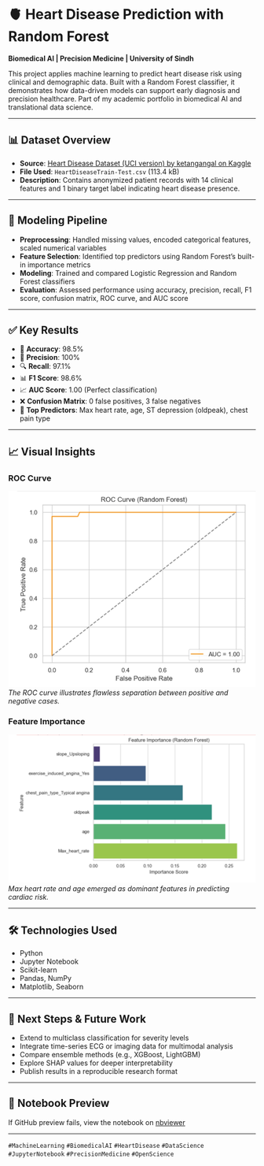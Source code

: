 # 🫀 Heart Disease Prediction with Random Forest  
**Biomedical AI | Precision Medicine | University of Sindh**

This project applies machine learning to predict heart disease risk using clinical and demographic data. Built with a Random Forest classifier, it demonstrates how data-driven models can support early diagnosis and precision healthcare. Part of my academic portfolio in biomedical AI and translational data science.

---

## 📊 Dataset Overview

- **Source**: [Heart Disease Dataset (UCI version) by ketangangal on Kaggle](https://www.kaggle.com/datasets/ketangangal/heart-disease-dataset-uci)  
- **File Used**: `HeartDiseaseTrain-Test.csv` (113.4 kB)  
- **Description**: Contains anonymized patient records with 14 clinical features and 1 binary target label indicating heart disease presence.

---

## 🧪 Modeling Pipeline

- **Preprocessing**: Handled missing values, encoded categorical features, scaled numerical variables  
- **Feature Selection**: Identified top predictors using Random Forest’s built-in importance metrics  
- **Modeling**: Trained and compared Logistic Regression and Random Forest classifiers  
- **Evaluation**: Assessed performance using accuracy, precision, recall, F1 score, confusion matrix, ROC curve, and AUC score

---

## ✅ Key Results

- 🎯 **Accuracy**: 98.5%  
- 🧠 **Precision**: 100%  
- 🔍 **Recall**: 97.1%  
- 📊 **F1 Score**: 98.6%  
- 📈 **AUC Score**: 1.00 (Perfect classification)  
- ❌ **Confusion Matrix**: 0 false positives, 3 false negatives  
- 🔬 **Top Predictors**: Max heart rate, age, ST depression (oldpeak), chest pain type

---

## 📈 Visual Insights

### ROC Curve
![ROC Curve](images/roc_curve.png)
*The ROC curve illustrates flawless separation between positive and negative cases.*
### Feature Importance
![Feature Importance](images/feature_importance.png)
*Max heart rate and age emerged as dominant features in predicting cardiac risk.*


---

## 🛠️ Technologies Used

- Python  
- Jupyter Notebook  
- Scikit-learn  
- Pandas, NumPy  
- Matplotlib, Seaborn

---

## 🚀 Next Steps & Future Work

- Extend to multiclass classification for severity levels  
- Integrate time-series ECG or imaging data for multimodal analysis  
- Compare ensemble methods (e.g., XGBoost, LightGBM)  
- Explore SHAP values for deeper interpretability  
- Publish results in a reproducible research format

---

## 📎 Notebook Preview

If GitHub preview fails, view the notebook on [nbviewer](https://nbviewer.org/github/MureedSajjad/heart-disease-prediction/blob/main/Heart_Disease_Prediction_RF_BiomedicalAI.ipynb)

---

`#MachineLearning` `#BiomedicalAI` `#HeartDisease` `#DataScience` `#JupyterNotebook` `#PrecisionMedicine` `#OpenScience`
